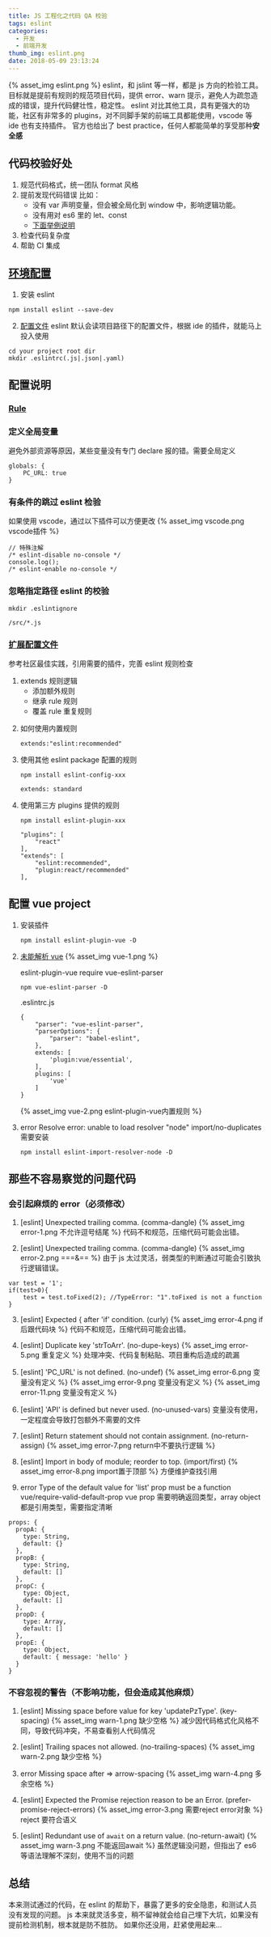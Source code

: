```yaml
---
title: JS 工程化之代码 QA 校验
tags: eslint
categories:
  - 开发
  - 前端开发
thumb_img: eslint.png
date: 2018-05-09 23:13:24
---
```


{% asset_img eslint.png %}
eslint，和 jslint 等一样，都是 js 方向的检验工具。目标就是提前有规则的规范项目代码，提供 error、warn 提示，避免人为疏忽造成的错误，提升代码健壮性，稳定性。
eslint 对比其他工具，具有更强大的功能，社区有非常多的 plugins，对不同脚手架的前端工具都能使用，vscode 等 ide 也有支持插件。
官方也给出了 best practice，任何人都能简单的享受那种**安全感**

## 代码校验好处

1. 规范代码格式，统一团队 format 风格
2. 提前发现代码错误
   比如：
   - 没有 var 声明变量，但会被全局化到 window 中，影响逻辑功能。
   - 没有用对 es6 里的 let、const
   - [下面举例说明](#那些不容易察觉的问题代码)
3. 检查代码复杂度
4. 帮助 CI 集成

## [环境配置](https://eslint.org/docs/user-guide/getting-started#local-installation-and-usage)

1. 安装 eslint

```
npm install eslint --save-dev
```

2. [配置文件](https://eslint.org/docs/user-guide/configuring)
   eslint 默认会读项目路径下的配置文件，根据 ide 的插件，就能马上投入使用

```
cd your project root dir
mkdir .eslintrc(.js|.json|.yaml)
```

## 配置说明

### [Rule](https://eslint.org/docs/rules/#best-practices)

### 定义全局变量

避免外部资源等原因，某些变量没有专门 declare 报的错。需要全局定义

```
globals: {
    PC_URL: true
}
```

### 有条件的跳过 eslint 检验

如果使用 vscode，通过以下插件可以方便更改
{% asset_img vscode.png vscode插件 %}

```
// 特殊注解
/* eslint-disable no-console */
console.log();
/* eslint-enable no-console */
```

### 忽略指定路径 eslint 的校验

```
mkdir .eslintignore

/src/*.js
```

### [扩展配置文件](https://eslint.org/docs/user-guide/configuring#extending-configuration-files)

参考社区最佳实践，引用需要的插件，完善 eslint 规则检查

1. extends 规则逻辑
   - 添加额外规则
   - 继承 rule 规则
   - 覆盖 rule 重复规则

2) 如何使用内置规则
   ```
   extends:"eslint:recommended"
   ```
3) 使用其他 eslint package 配置的规则

   ```
   npm install eslint-config-xxx
   ```

   ```
   extends: standard
   ```

4) 使用第三方 plugins 提供的规则

   ```
   npm install eslint-plugin-xxx
   ```

   ```
   "plugins": [
       "react"
   ],
   "extends": [
       "eslint:recommended",
       "plugin:react/recommended"
   ],
   ```

## 配置 vue project

1. 安装插件
   ```
   npm install eslint-plugin-vue -D
   ```
2. [未能解析 vue](https://github.com/vuejs/eslint-plugin-vue#what-is-the-use-the-latest-vue-eslint-parser-error)
   {% asset_img vue-1.png %}

   eslint-plugin-vue require vue-eslint-parser

   ```
   npm vue-eslint-parser -D
   ```

   .eslintrc.js

   ```
   {
       "parser": "vue-eslint-parser",
       "parserOptions": {
           "parser": "babel-eslint",
       },
       extends: [
           'plugin:vue/essential',
       ],
       plugins: [
           'vue'
       ]
   }
   ```

   {% asset_img vue-2.png eslint-plugin-vue内置规则 %}

3. error Resolve error: unable to load resolver "node" import/no-duplicates
   需要安装
   ```
   npm install eslint-import-resolver-node -D
   ```

## 那些不容易察觉的问题代码

### 会引起麻烦的 error（必须修改）

1. [eslint] Unexpected trailing comma. (comma-dangle)
   {% asset_img error-1.png 不允许逗号结尾 %}
   代码不和规范，压缩代码可能会出错。

2. [eslint] Unexpected trailing comma. (comma-dangle)
   {% asset_img error-2.png ===&== %}
   由于 js 太过灵活，弱类型的判断通过可能会引致执行逻辑错误。

```
var test = '1';
if(test>0){
    test = test.toFixed(2); //TypeError: "1".toFixed is not a function
}
```

3. [eslint] Expected { after 'if' condition. (curly)
   {% asset_img error-4.png if后跟代码块 %}
   代码不和规范，压缩代码可能会出错。

4. [eslint] Duplicate key 'strToArr'. (no-dupe-keys)
   {% asset_img error-5.png 重复定义 %}
   处理冲突、代码复制粘贴、项目重构后造成的疏漏

5. [eslint] 'PC_URL' is not defined. (no-undef)
   {% asset_img error-6.png 变量没有定义 %}
   {% asset_img error-9.png 变量没有定义 %}
   {% asset_img error-11.png 变量没有定义 %}

6. [eslint] 'API' is defined but never used. (no-unused-vars)
   变量没有使用，一定程度会导致打包额外不需要的文件

7. [eslint] Return statement should not contain assignment. (no-return-assign)
   {% asset_img error-7.png return中不要执行逻辑 %}

8. [eslint] Import in body of module; reorder to top. (import/first)
   {% asset_img error-8.png import置于顶部 %}
   方便维护查找引用

9. error Type of the default value for 'list' prop must be a function vue/require-valid-default-prop
   vue prop 需要明确返回类型，array object 都是引用类型，需要指定清晰

```
props: {
  propA: {
    type: String,
    default: {}
  },
  propB: {
    type: String,
    default: []
  },
  propC: {
    type: Object,
    default: []
  },
  propD: {
    type: Array,
    default: []
  },
  propE: {
    type: Object,
    default: { message: 'hello' }
  }
}
```

### 不容忽视的警告（不影响功能，但会造成其他麻烦）

1. [eslint] Missing space before value for key 'updatePzType'. (key-spacing)
   {% asset_img warn-1.png 缺少空格 %}
   减少因代码格式化风格不同，导致代码冲突，不易查看别人代码情况

2. [eslint] Trailing spaces not allowed. (no-trailing-spaces)
   {% asset_img warn-2.png 缺少空格 %}
3. error Missing space after => arrow-spacing
   {% asset_img warn-4.png 多余空格 %}

4. [eslint] Expected the Promise rejection reason to be an Error. (prefer-promise-reject-errors)
   {% asset_img error-3.png 需要reject error对象 %}
   reject 要符合语义

5. [eslint] Redundant use of `await` on a return value. (no-return-await)
   {% asset_img warn-3.png 不能返回await %}
   虽然逻辑没问题，但指出了 es6 等语法理解不深刻，使用不当的问题

## 总结

本来测试通过的代码，在 eslint 的帮助下，暴露了更多的安全隐患，和测试人员没有发现的问题。
js 本来就灵活多变，稍不留神就会给自己埋下大坑，如果没有提前检测机制，根本就是防不胜防。
如果你还没用，赶紧使用起来...
